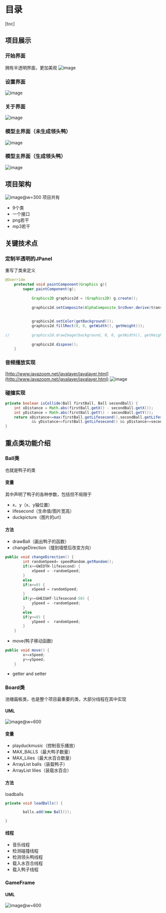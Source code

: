 # 目录
[toc]
## 项目展示
### 开始界面
拥有半透明界面，更加美观
![image](https://github.com/liuyuhan1234/JavaDuckPool/blob/master/images/Image.png)

### 设置界面
![image](https://github.com/liuyuhan1234/JavaDuckPool/blob/master/images/Image%20%5B2%5D.png1)

### 关于界面
![image](https://github.com/liuyuhan1234/JavaDuckPool/blob/master/images/Image%20%5B3%5D.png)

### 模型主界面（未生成领头鸭）
![image](https://github.com/liuyuhan1234/JavaDuckPool/blob/master/images/Image%20%5B4%5D.png)

### 模型主界面（生成领头鸭）
![image](https://github.com/liuyuhan1234/JavaDuckPool/blob/master/images/Image%20%5B5%5D.png)



## 项目架构
![image](https://github.com/liuyuhan1234/JavaDuckPool/blob/master/images/Image%20%5B6%5D.png)@w=300
项目共有

* 9个类
* 一个接口
* png若干
* mp3若干


## 关键技术点
### 定制半透明的JPanel
重写了类来定义
```java
@Override
	protected void paintComponent(Graphics g){
		super.paintComponent(g);
		
			Graphics2D graphics2d = (Graphics2D) g.create();
			
			graphics2d.setComposite(AlphaComposite.SrcOver.derive(transparency));
			
			
			graphics2d.setColor(getBackground());
			graphics2d.fillRect(0, 0, getWidth(), getHeight());
			
//			graphics2d.drawImage(background, 0, 0, getWidth(), getHeight(), 46, 114, 315, 521, this);
			
			graphics2d.dispose();
	}

```
### 音频播放实现

[http://www.javazoom.net/javalayer/javalayer.html](http://www.javazoom.net/javalayer/javalayer.html)
![image](https://github.com/liuyuhan1234/JavaDuckPool/blob/master/images/Image%20%5B7%5D.png)


### 碰撞实现
```java
private boolean isCollide(Ball firstBall, Ball secondBall) {
	int xDistance = Math.abs(firstBall.getX() - secondBall.getX());
	int yDistance = Math.abs(firstBall.getY() - secondBall.getY());
	return xDistance<=max(firstBall.getLifesecond(),secondBall.getLifesecond())
			&& yDistance<=firstBall.getLifesecond() && yDistance<=secondBall.getLifesecond();
}
```




## 重点类功能介绍
### Ball类
也就是鸭子的类
#### 变量
其中声明了鸭子的各种参数，包括但不局限于

* x、y（x、y轴位置）
* lifesecond（生命值/图片宽高）
* duckpicture（图片的url）

#### 方法

* drawBall（画出鸭子的函数）
* changeDirection（撞到墙壁后改变方向）
```java
public void changeDirection() {
		int randomSpeed= speedRandom.getRandom();
		if(x>=GWIDTH-lifesecond) {
			xSpeed = -randomSpeed;
		}
		else
		if(x<=0) {
			xSpeed = randomSpeed;
		}
		if(y>=GHEIGHT-lifesecond-50) {
			ySpeed = -randomSpeed;
		}
		else
		if(y<=0) {	
			ySpeed =  randomSpeed;
		}
	}
```

* move(鸭子移动函数)
```java
public void move() {
		x+=xSpeed;
		y+=ySpeed;
	}
```
* getter and setter


### Board类
池塘画板类，也是整个项目最重要的类，大部分线程在其中实现

#### UML
![image](https://github.com/liuyuhan1234/JavaDuckPool/blob/master/images/Image%20%5B8%5D.png)@w=600

#### 变量

* playduckmusic（控制音乐播放）
* MAX_BALLS（最大鸭子数量）
* MAX_Lilies（最大水百合数量）
* ArrayList <Ball> balls（装载鸭子）
* ArrayList <lilies> lilies（装载水百合）

#### 方法
loadballs
```java
private void loadBalls() {

		balls.add(new Ball());

}
```

#### 线程

* 音乐线程
* 检测碰撞线程
* 检测领头鸭线程
* 载入水百合线程
* 载入鸭子线程





### GameFrame
#### UML
![image](https://github.com/liuyuhan1234/JavaDuckPool/blob/master/images/Image%20%5B9%5D.png)@w=600
